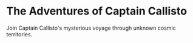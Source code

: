 # The Adventures of Captain Callisto

Join Captain Callisto's mysterious voyage through unknown cosmic territories.

